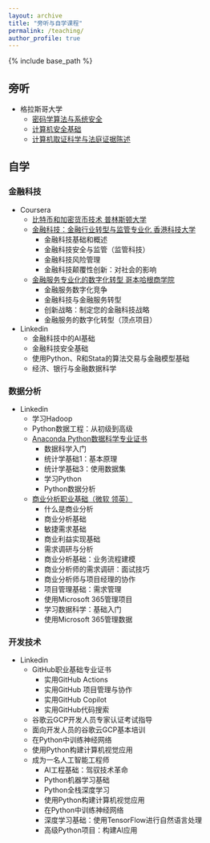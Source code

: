 ```yaml
---
layout: archive
title: "旁听与自学课程"
permalink: /teaching/
author_profile: true
---
```


{% include base_path %}

## 旁听
* 格拉斯哥大学
  * [密码学算法与系统安全](https://www.gla.ac.uk/coursecatalogue/course/?code=COMPSCI5079)
  * [计算机安全基础](https://www.gla.ac.uk/coursecatalogue/course/?code=COMPSCI5063)
  * [计算机取证科学与法庭证据陈述](https://www.gla.ac.uk/coursecatalogue/course/?code=COMPSCI5080)

## 自学
### 金融科技
* Coursera
  * [比特币和加密货币技术 普林斯顿大学](https://coursera.org/share/42554bab880a97c1b61910369631b4dd)
  * [金融科技：金融行业转型与监管专业化 香港科技大学](https://coursera.org/share/e78d42005372f1c1db51d0114bcbc777)
    * 金融科技基础和概述
    * 金融科技安全与监管（监管科技）
    * 金融科技风险管理
    * 金融科技颠覆性创新：对社会的影响
  * [金融服务专业化的数字化转型 哥本哈根商学院](https://coursera.org/share/90582d69ac707dc05ad8bbe7deba3772)
    * 金融服务数字化竞争
    * 金融科技与金融服务转型
    * 创新战略：制定您的金融科技战略
    * 金融服务的数字化转型（顶点项目）
* Linkedin
  * 金融科技中的AI基础
  * 金融科技安全基础
  * 使用Python、R和Stata的算法交易与金融模型基础
  * 经济、银行与金融数据科学
 
### 数据分析
* Linkedin
  * 学习Hadoop
  * Python数据工程：从初级到高级
  * [Anaconda Python数据科学专业证书](https://www.linkedin.com/learning/certificates/8b97bc64617c24359ddb2f6e5e46d6be88c01dfe45e12d142eca30a2d0d158b1?trk=share_certificate)
    * 数据科学入门
    * 统计学基础1：基本原理
    * 统计学基础3：使用数据集
    * 学习Python
    * Python数据分析
  * [商业分析职业基础（微软 领英）](https://www.linkedin.com/learning/certificates/bbce83146dfc9a2f3b91972737b13f697361ecf186742ee1d7c46291ba809960?trk=share_certificate)
    * 什么是商业分析
    * 商业分析基础
    * 敏捷需求基础
    * 商业利益实现基础
    * 需求调研与分析
    * 商业分析基础：业务流程建模
    * 商业分析师的需求调研：面试技巧
    * 商业分析师与项目经理的协作
    * 项目管理基础：需求管理
    * 使用Microsoft 365管理项目
    * 学习数据科学：基础入门
    * 使用Microsoft 365管理数据
   
### 开发技术
* Linkedin
  * GitHub职业基础专业证书
    * 实用GitHub Actions
    * 实用GitHub 项目管理与协作
    * 实用GitHub Copilot
    * 实用GitHub代码搜索
  * 谷歌云GCP开发人员专家认证考试指导
  * 面向开发人员的谷歌云GCP基本培训
  * 在Python中训练神经网络
  * 使用Python构建计算机视觉应用
  * 成为一名人工智能工程师
    * AI工程基础：驾驭技术革命
    * Python机器学习基础
    * Python全栈深度学习
    * 使用Python构建计算机视觉应用
    * 在Python中训练神经网络
    * 深度学习基础：使用TensorFlow进行自然语言处理
    * 高级Python项目：构建AI应用




